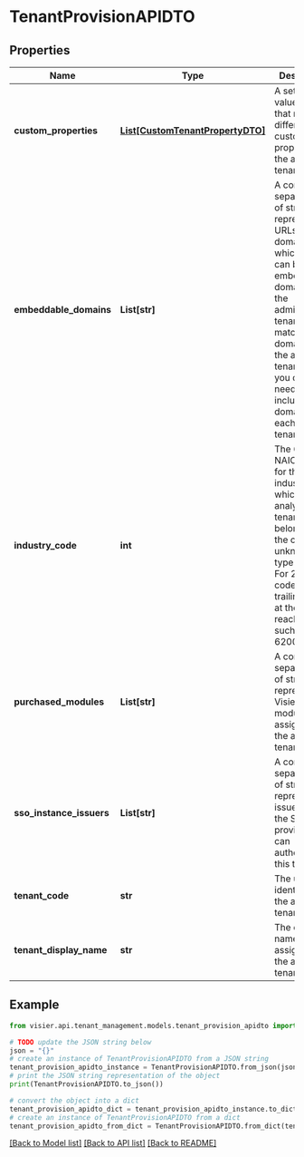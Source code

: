 # TenantProvisionAPIDTO


## Properties

Name | Type | Description | Notes
------------ | ------------- | ------------- | -------------
**custom_properties** | [**List[CustomTenantPropertyDTO]**](CustomTenantPropertyDTO.md) | A set of key-value pairs that represent different customizable properties for the analytic tenant. | [optional] 
**embeddable_domains** | **List[str]** | A comma-separated list of strings that represent the URLs, or domains, in which Visier can be embedded. If  domains at the administrating tenant level match the domains at the analytic tenant level, you do not need  to include a domain for each analytic tenant. | [optional] 
**industry_code** | **int** | The 6-digit NAICS code for the industry to which the analytic tenant belongs. If the code is unknown, type 000000.   For 2-digit codes, add trailing zeros at the end to reach 6 digits, such as 620000. | [optional] 
**purchased_modules** | **List[str]** | A comma-separated list of strings that represent the Visier modules assigned to the analytic tenant. | [optional] 
**sso_instance_issuers** | **List[str]** | A comma-separated list of strings that represent the issuers for the SSO providers that can authenticate this tenant. | [optional] 
**tenant_code** | **str** | The unique identifier of the analytic tenant. | [optional] 
**tenant_display_name** | **str** | The display name that is assigned to the analytic tenant. | [optional] 

## Example

```python
from visier.api.tenant_management.models.tenant_provision_apidto import TenantProvisionAPIDTO

# TODO update the JSON string below
json = "{}"
# create an instance of TenantProvisionAPIDTO from a JSON string
tenant_provision_apidto_instance = TenantProvisionAPIDTO.from_json(json)
# print the JSON string representation of the object
print(TenantProvisionAPIDTO.to_json())

# convert the object into a dict
tenant_provision_apidto_dict = tenant_provision_apidto_instance.to_dict()
# create an instance of TenantProvisionAPIDTO from a dict
tenant_provision_apidto_from_dict = TenantProvisionAPIDTO.from_dict(tenant_provision_apidto_dict)
```
[[Back to Model list]](../README.md#documentation-for-models) [[Back to API list]](../README.md#documentation-for-api-endpoints) [[Back to README]](../README.md)


